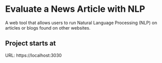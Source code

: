 # Evaluate a News Article with NLP
 A web tool that allows users to run Natural Language Processing (NLP) on articles or blogs found on other websites.

## Project starts at 

URL: https://localhost:3030

